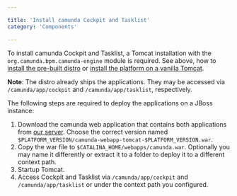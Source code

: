 ```yaml
---

title: 'Install camunda Cockpit and Tasklist'
category: 'Components'

---
```


To install camunda Cockpit and Tasklist, a Tomcat installation with the `org.camunda.bpm.camunda-engine` module is required.
See above, how to [install the pre-built distro](#bpm-platform-install-the-pre-built-distro) or [install the platform on a vanilla Tomcat](#bpm-platform-install-on-a-vanilla-tomcat).

**Note**: The distro already ships the applications. They may be accessed via `/camunda/app/cockpit` and `/camunda/app/tasklist`, respectively.

The following steps are required to deploy the applications on a JBoss instance:

1. Download the camunda web application that contains both applications from [our server](https://app.camunda.com/nexus/content/groups/public/org/camunda/bpm/webapp/camunda-webapp-tomcat/).
   Choose the correct version named `$PLATFORM_VERSION/camunda-webapp-tomcat-$PLATFORM_VERSION.war`.
2. Copy the war file to `$CATALINA_HOME/webapps/camunda.war`.
   Optionally you may name it differently or extract it to a folder to deploy it to a different context path.
3. Startup Tomcat.
4. Access Cockpit and Tasklist via `/camunda/app/cockpit` and `/camunda/app/tasklist` or under the context path you configured.